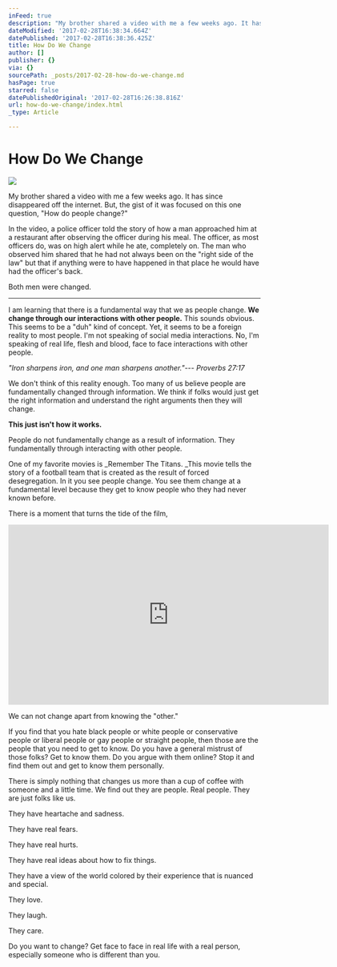 ```yaml
---
inFeed: true
description: "My brother shared a video with me a few weeks ago. It has since disappeared off the internet. But, the gist of it was focused on this one question, “How do people\_change?”"
dateModified: '2017-02-28T16:38:34.664Z'
datePublished: '2017-02-28T16:38:36.425Z'
title: How Do We Change
author: []
publisher: {}
via: {}
sourcePath: _posts/2017-02-28-how-do-we-change.md
hasPage: true
starred: false
datePublishedOriginal: '2017-02-28T16:26:38.816Z'
url: how-do-we-change/index.html
_type: Article

---
```

# How Do We Change
![](https://the-grid-user-content.s3-us-west-2.amazonaws.com/c3c58692-ae36-46be-a3db-3b78a1247365.jpg)

My brother shared a video with me a few weeks ago. It has since disappeared off the internet. But, the gist of it was focused on this one question, "How do people change?"

In the video, a police officer told the story of how a man approached him at a restaurant after observing the officer during his meal. The officer, as most officers do, was on high alert while he ate, completely on. The man who observed him shared that he had not always been on the "right side of the law" but that if anything were to have happened in that place he would have had the officer's back.

Both men were changed.

---

I am learning that there is a fundamental way that we as people change. **We change through our interactions with other people.** This sounds obvious. This seems to be a "duh" kind of concept. Yet, it seems to be a foreign reality to most people. I'm not speaking of social media interactions. No, I'm speaking of real life, flesh and blood, face to face interactions with other people.

_"Iron sharpens iron, and one man sharpens another."--- Proverbs 27:17_

We don't think of this reality enough. Too many of us believe people are fundamentally changed through information. We think if folks would just get the right information and understand the right arguments then they will change.

**This just isn't how it works.**

People do not fundamentally change as a result of information. They fundamentally through interacting with other people.

One of my favorite movies is _Remember The Titans. _This movie tells the story of a football team that is created as the result of forced desegregation. In it you see people change. You see them change at a fundamental level because they get to know people who they had never known before.

There is a moment that turns the tide of the film,

<iframe src="https://cdn.embedly.com/widgets/media.html?src=https%3A%2F%2Fwww.youtube.com%2Fembed%2FuiqdA1B3_Nc%3Ffeature%3Doembed&amp;url=http%3A%2F%2Fwww.youtube.com%2Fwatch%3Fv%3DuiqdA1B3_Nc&amp;image=https%3A%2F%2Fi.ytimg.com%2Fvi%2FuiqdA1B3_Nc%2Fhqdefault.jpg&amp;key=b7d04c9b404c499eba89ee7072e1c4f7&amp;type=text%2Fhtml&amp;schema=youtube" width="640" height="360" scrolling="no" frameborder="0" allowfullscreen="" style=""></iframe>

We can not change apart from knowing the "other."

If you find that you hate black people or white people or conservative people or liberal people or gay people or straight people, then those are the people that you need to get to know. Do you have a general mistrust of those folks? Get to know them. Do you argue with them online? Stop it and find them out and get to know them personally.

There is simply nothing that changes us more than a cup of coffee with someone and a little time. We find out they are people. Real people. They are just folks like us.

They have heartache and sadness.

They have real fears.

They have real hurts.

They have real ideas about how to fix things.

They have a view of the world colored by their experience that is nuanced and special.

They love.

They laugh.

They care.

Do you want to change? Get face to face in real life with a real person, especially someone who is different than you.
